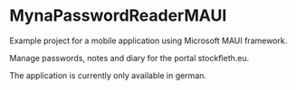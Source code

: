 # MynaPasswordReaderMAUI
Example project for a mobile application using Microsoft MAUI framework.

Manage passwords, notes and diary for the portal stockfleth.eu.

The application is currently only available in german.
